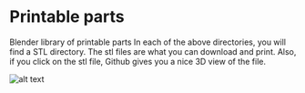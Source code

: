 # Printable parts
Blender library of printable parts
In each of the above directories, you will find a STL directory.  The stl files are what you can download and print.  Also, if you click on the stl file, Github gives you a nice 3D view of the file.

![alt text](https://raw.githubusercontent.com/WillWelker/pi-temporal-camera/master/example-gifs/grass-grow.gif "Example Gif")
